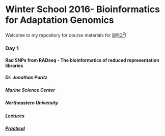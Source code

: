 # Winter School 2016- Bioinformatics for Adaptation Genomics

Welcome to my repository for course materials for [B@G<sup>2</sup>](http://www.adaptation.ethz.ch/education/winter-school-2016.html)!

### Day 1

#### Rad SNPs from RADseq - The bioinformatics of reduced representation libraries
##### Dr. Jonathan Puritz 
##### Marine Science Center
##### Northeastern University


#####	[Lectures](/Lectures)
#####	[Practical](/Exercises)

